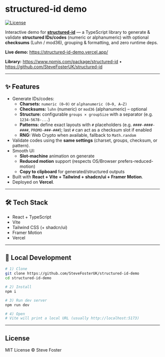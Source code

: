 # structured-id demo

[![License](https://img.shields.io/npm/l/structured-id.svg)](https://github.com/SteveFosterUK/structured-id-demo/blob/main/LICENSE)

Interactive demo for [**structured-id**](https://www.npmjs.com/package/structured-id) — a TypeScript library to generate & validate **structured IDs/codes** (numeric or alphanumeric) with optional **checksums** (Luhn / mod36), grouping & formatting, and zero runtime deps.

**Live demo:** https://structured-id-demo.vercel.app/

**Library:** https://www.npmjs.com/package/structured-id • https://github.com/SteveFosterUK/structured-id

---

## ✨ Features

- Generate IDs/codes:
    - **Charsets:** `numeric (0–9)` or `alphanumeric (0–9, A–Z)`
    - **Checksums:** `luhn` (numeric) or `mod36` (alphanumeric) – optional
    - **Structure:** configurable `groups × groupSize` with a separator (e.g. `1234-5678-...`)
    - **Patterns:** define exact layouts with `#` placeholders (e.g. `####-####-####`, `PROMO-###-###`); last `#` can act as a checksum slot if enabled
    - **RNG:** Web Crypto when available, fallback to `Math.random`
- Validate codes using the **same settings** (charset, groups, checksum, or pattern).
- Smooth UI:
    - **Slot-machine** animation on generate
    - **Reduced motion** support (respects OS/Browser prefers-reduced-motion)
    - **Copy to clipboard** for generated/structured outputs
- Built with **React + Vite + Tailwind + shadcn/ui + Framer Motion**.
- Deployed on **Vercel**.

---

## 🛠️ Tech Stack

- React + TypeScript
- Vite
- Tailwind CSS (+ shadcn/ui)
- Framer Motion
- Vercel

---

## 🚀 Local Development

```bash
# 1) Clone
git clone https://github.com/SteveFosterUK/structured-id-demo
cd structured-id-demo

# 2) Install
npm i

# 3) Run dev server
npm run dev

# 4) Open
# Vite will print a local URL (usually http://localhost:5173)
```

---

## License

MIT License © Steve Foster